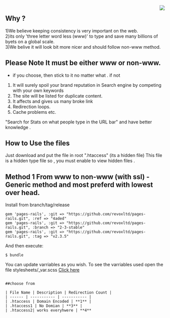<img src="https://global.dewdrive.com/greatcompany/dew_black_logo.png" align="right" />

## Why ?

1)We believe keeping consistency is very important on the web. <br>
2)its only 'three letter word less (www)' to type and save many billions of byets on a global scale.<br>
3)We belive it will look bit more nicer and should follow non-www method. <br>


## Please Note It must be either www or non-www.
 - if you choose, then stick to it no matter what .
 if not
 
 1) It will surely spoil your brand reputation in Search engine by competing with your own keywords 
 2) The site will be listed for duplicate content.
 3) It affects and gives us many broke link
 4) Redirection loops.
 5) Cache problems etc.




"Search for Stats on what people type in the URL bar" and have better knowledge .

## How to Use the files 

Just download and  put the file in root ".htaccess" (its a hidden file)
This file is a hidden type file so , you must enable to view hidden files .


 ## Method 1 From www to non-www (with ssl) - Generic method and most preferd with lowest over head.
 

Install from branch/tag/release
```
gem 'pages-rails', :git => "https://github.com/revoxltd/pages-rails.git", :ref => "4aded"
gem 'pages-rails', :git => "https://github.com/revoxltd/pages-rails.git", :branch => "2-3-stable"
gem 'pages-rails', :git => "https://github.com/revoxltd/pages-rails.git", :tag => "v2.3.5"
```
And then execute:

    $ bundle


You can update varriables as you wish. To see the varriables used open the file stylesheets/_var.scss 	[Click here](https://github.com/revoxltd/pages-rails/blob/master/vendor/assets/stylesheets/_var.scss)

 ```

##choose from 

| File Name | Description | Redirection Count |
| ------ | ----------- | ----------- |
| .htaccess | Domain Encoded | **1** |
| .htaccess1 | No Domian | **3** |
| .htaccess2| works everyhwere | **4**

